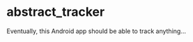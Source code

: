 abstract_tracker
================

Eventually, this Android app should be able to track anything...
